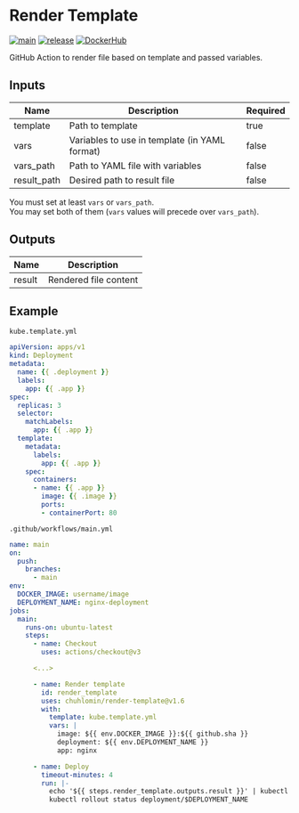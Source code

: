 # Render Template

[![main](https://github.com/chuhlomin/render-template/actions/workflows/main.yml/badge.svg)](https://github.com/chuhlomin/render-template/actions/workflows/main.yml)
[![release](https://github.com/chuhlomin/render-template/actions/workflows/release.yml/badge.svg)](https://github.com/chuhlomin/render-template/actions/workflows/release.yml)
[![DockerHub](https://img.shields.io/badge/docker-hub-4988CC)](https://hub.docker.com/repository/docker/chuhlomin/render-template)

GitHub Action to render file based on template and passed variables.

## Inputs

| Name        | Description                                   | Required |
|-------------|-----------------------------------------------|----------|
| template    | Path to template                              | true     |
| vars        | Variables to use in template (in YAML format) | false    |
| vars_path   | Path to YAML file with variables              | false    |
| result_path | Desired path to result file                   | false    |

You must set at least `vars` or `vars_path`.  
You may set both of them (`vars` values will precede over `vars_path`).

## Outputs

| Name   | Description           |
|--------|-----------------------|
| result | Rendered file content |

## Example

`kube.template.yml`

```yml
apiVersion: apps/v1
kind: Deployment
metadata:
  name: {{ .deployment }}
  labels:
    app: {{ .app }}
spec:
  replicas: 3
  selector:
    matchLabels:
      app: {{ .app }}
  template:
    metadata:
      labels:
        app: {{ .app }}
    spec:
      containers:
      - name: {{ .app }}
        image: {{ .image }}
        ports:
        - containerPort: 80
```

`.github/workflows/main.yml`

```yml
name: main
on:
  push:
    branches:
      - main
env:
  DOCKER_IMAGE: username/image
  DEPLOYMENT_NAME: nginx-deployment
jobs:
  main:
    runs-on: ubuntu-latest
    steps:
      - name: Checkout
        uses: actions/checkout@v3

      <...>

      - name: Render template
        id: render_template
        uses: chuhlomin/render-template@v1.6
        with:
          template: kube.template.yml
          vars: |
            image: ${{ env.DOCKER_IMAGE }}:${{ github.sha }}
            deployment: ${{ env.DEPLOYMENT_NAME }}
            app: nginx

      - name: Deploy
        timeout-minutes: 4
        run: |-
          echo '${{ steps.render_template.outputs.result }}' | kubectl apply -f -
          kubectl rollout status deployment/$DEPLOYMENT_NAME
```
